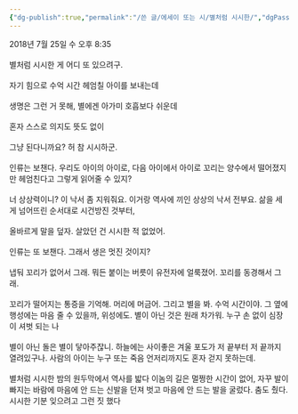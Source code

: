 ```yaml
---
{"dg-publish":true,"permalink":"/쓴 글/에세이 또는 시/별처럼 시시한/","dgPassFrontmatter":true}
---
```



2018년 7월 25일 수 오후 8:35<br/>
<br/>
별처럼 시시한 게 어디 또 있으려구.<br/>
<br/>
자기 힘으로 수억 시간 헤엄칠 아이를 보내는데<br/>
<br/>
생명은 그런 거 못해, 별에겐 아가미 호흡보다 쉬운데<br/>
<br/>
혼자 스스로 의지도 뜻도 없이<br/>
<br/>
그냥 된다니까요? 허 참 시시하군.<br/>
<br/>
인류는 보챈다. 우리도 아이의 아이로, 다음 아이에서 아이로 꼬리는 양수에서 떨어졌지만 헤엄친다고 그렇게 읽어줄 수 있지?<br/>
<br/>
너 상상력이니? 이 낙서 좀 지워줘요. 이거랑 역사에 끼인 상상의 낙서 전부요. 삶을 세게 넘어뜨린 순서대로 시건방진 것부터,<br/>
<br/>
올바르게 말을 덮자. 살았던 건 시시한 적 없었어.<br/>
<br/>
인류는 또 보챈다. 그래서 생은 멋진 것이지?<br/>
<br/>
냅둬 꼬리가 없어서 그래. 뭐든 붙이는 버릇이 유전자에 얼룩졌어. 꼬리를 동경해서 그래.<br/>
<br/>
꼬리가 떨어지는 통증을 기억해. 머리에 머금어. 그리고 별을 봐. 수억 시간이야. 그 옆에 행성에는 마음 줄 수 있을까, 위성에도. 별이 아닌 것은 원래 차가워. 누구 손 없이 심장이 셔벗 되는 나<br/>
<br/>
별이 아닌 돌은 별이 닿아주잖니. 하늘에는 사이좋은 겨울 포도가 저 끝부터 저 끝까지 열려있구나. 사람의 아이는 누구 또는 죽음 언저리까지도 혼자 걷지 못하는데.<br/>
<br/>
별처럼 시시한 밤의 원두막에서 역사를 밟다 이놈의 길은 멀쩡한 시간이 없어, 자꾸 발이 빠지는 바람에 마음에 안 드는 신발을 던져 벗고 마음에 안 드는 발을 굴렀다. 춤도 췄다. 시시한 기분 잊으려고 그런 짓 했다<br/>